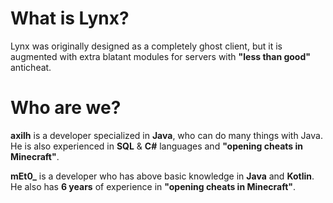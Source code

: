 # What is Lynx?
Lynx was originally designed as a completely ghost client, but it is augmented with extra blatant modules for servers with **"less than good"** anticheat.

# Who are we?
**axilh** is a developer specialized in **Java**, who can do many things with Java. He is also experienced in **SQL** & **C#** languages and **"opening cheats in Minecraft"**.

**mEt0_** is a developer who has above basic knowledge in **Java** and **Kotlin**. He also has **6 years** of experience in **"opening cheats in Minecraft"**.
